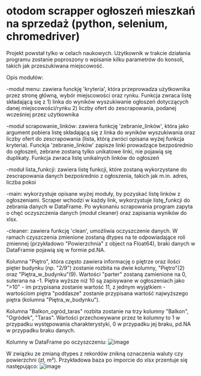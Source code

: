 # otodom scrapper ogłoszeń mieszkań na sprzedaż (python, selenium, chromedriver)

Projekt powstał tylko w celach naukowych. 
Użytkownik w trakcie działania programu zostanie poproszony o wpisanie kilku parametrów do konsoli, takich jak przeszukiwana miejscowość. 

Opis modułów:

-moduł menu: zawiera funckję 'kryteria', która przeprowadza użytkownika przez stronę główną, wybór miejscowości oraz rynku. Funkcja zwraca listę składającą się z 1) linka do wyników wyszukiwanie ogłoszeń dotyczących danej miejscowości/rynku 2) liczby ofert do zescrapowania, podanej wcześniej przez użytkownika

-moduł scrapowanie_linków: zawiera funkcję 'zebranie_linków', która jako argument pobiera listę składającą się z linka do wyników wyszukiwania oraz liczby ofert do zescrapowania (lista, którą zwróci opisana wyżej funkcja kryteria). 
Funckja 'zebranie_linków' zapisze linki prowadzące bezpośrednio do ogłoszeń, zebrane zostaną tylko unikatowe linki, nie pojawią się duplikaty. Funkcja zwraca listę unikalnych linków do ogłoszeń

-moduł lista_funkcji: zawiera listę funkcji, które zostaną wykorzystane do zescrapowania danych bezpośrednio z ogłoszenia, takich jak m.in. adres, liczba pokoi

-main: wykorzystuje opisane wyżej moduły, by pozyskać listę linków z ogłoszeniami. Scraper wchodzi w każdy link, wykorzystuje listę_funkcji do zebrania danych w DataFrame. Po wykonaniu scrapowania program zapyta o chęć oczyszczenia danych (moduł cleaner) oraz zapisania wyników do xlsx. 

-cleaner: zawiera funkcję 'clean', umożliwia oczyszczenie danych. W ramach czyszczenia zmienione zostaną dtypes na te odpowiadające roli zmiennej (przykładowo "Powierzchnia" z object na Float64), braki danych w DataFramie pojawią się w formie pd.NA.

Kolumna "Piętro", która często zawiera informację o piętrze oraz ilości pięter budynku (np. "2/9") zostanie rozbita na dwie kolumny, "Piętro"(2) oraz "Piętra_w_budynku"(9). Wartości "parter" zostaną zamienione na 0, suterana na -1. Piętra wyższe niż 10 są zapisywane w ogłoszeniach jako ">10" - im przypisana zostanie wartość 11, z jednym wyjątkiem - wartościom piętra "poddasze" zostanie przypisana wartość najwyższego piętra (kolumna "Piętra_w_budynku"). 

Kolumna "Balkon_ogród_taras" rozbita zostanie na trzy kolumny "Balkon", "Ogródek", "Taras". Wartości przechowywane przez te kolumny to 1 w przypadku występowania charakterystyki, 0 w przypadku jej braku, pd.NA w przypadku braku danych. 

Kolumny w DataFrame po oczyszczeniu:
![image](https://user-images.githubusercontent.com/115424802/227053843-cc32e835-5d43-401e-8bb3-9f4dc4ac6894.png)

W związku ze zmianą dtypes z rekordów znikną oznaczenia waluty czy powierzchni (zł, m²). Przykładowa baza po imporcie do xlsx przentuje się następująco:
![image](https://user-images.githubusercontent.com/115424802/227054867-d5f87533-c298-46ae-9060-659878b33ba8.png)



